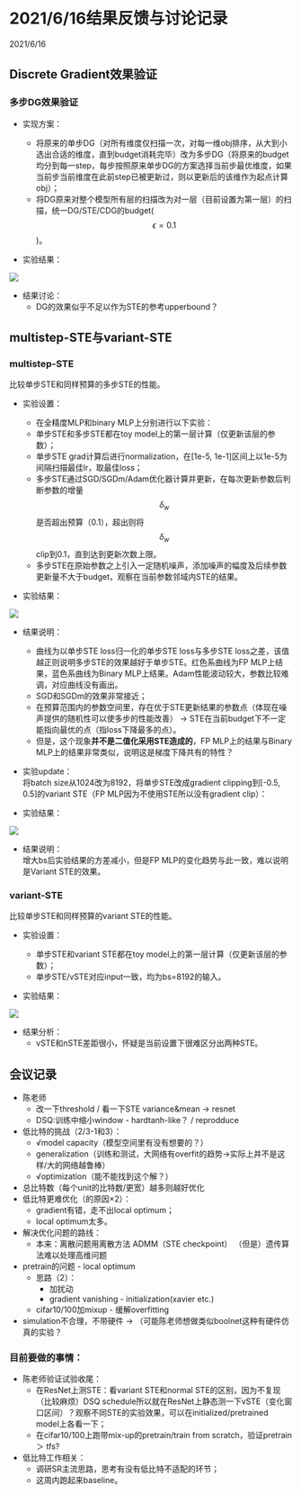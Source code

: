 # 2021/6/16结果反馈与讨论记录  

2021/6/16  

## Discrete Gradient效果验证  
### 多步DG效果验证  
* 实现方案：  
    * 将原来的单步DG（对所有维度仅扫描一次，对每一维obj排序，从大到小选出合适的维度，直到budget消耗完毕）改为多步DG（将原来的budget均分到每一step，每步按照原来单步DG的方案选择当前步最优维度，如果当前步当前维度在此前step已被更新过，则以更新后的该维作为起点计算obj）；  
    * 将DG原来对整个模型所有层的扫描改为对一层（目前设置为第一层）的扫描，统一DG/STE/CDG的budget($$\epsilon = 0.1$$)。  

* 实验结果：  

![](https://raw.githubusercontent.com/YouCaiJun98/MyPicBed/main/imgs/202106160001.png)  

* 结果讨论：  
    * DG的效果似乎不足以作为STE的参考upperbound？  

## multistep-STE与variant-STE  
### multistep-STE  
比较单步STE和同样预算的多步STE的性能。  
* 实验设置：  
    * 在全精度MLP和binary MLP上分别进行以下实验：  
    * 单步STE和多步STE都在toy model上的第一层计算（仅更新该层的参数）；  
    * 单步STE grad计算后进行normalization，在[1e-5, 1e-1]区间上以1e-5为间隔扫描最佳lr，取最佳loss；  
    * 多步STE通过SGD/SGDm/Adam优化器计算并更新，在每次更新参数后判断参数的增量$$\delta_w$$是否超出预算（0.1），超出则将$$\delta_w$$ clip到0.1，直到达到更新次数上限。  
    * 多步STE在原始参数之上引入一定随机噪声，添加噪声的幅度及后续参数更新量不大于budget，观察在当前参数邻域内STE的结果。  

* 实验结果：  

![](https://raw.githubusercontent.com/YouCaiJun98/MyPicBed/main/imgs/202106160003.png)  

*   结果说明：    
    * 曲线为以单步STE loss归一化的单步STE loss与多步STE loss之差，该值越正则说明多步STE的效果越好于单步STE。红色系曲线为FP MLP上结果，蓝色系曲线为Binary MLP上结果。Adam性能波动较大，参数比较难调，对应曲线没有画出。  
    * SGD和SGDm的效果非常接近；  
    * 在预算范围内的参数空间里，存在优于STE更新结果的参数点（体现在噪声提供的随机性可以使多步的性能改善） -> STE在当前budget下不一定能指向最优的点（指loss下降最多的点）。  
    * 但是，这个现象**并不是二值化采用STE造成的**，FP MLP上的结果与Binary MLP上的结果非常类似，说明这是梯度下降共有的特性？  

* 实验update：  
    将batch size从1024改为8192，将单步STE改成gradient clipping到[-0.5, 0.5]的variant STE（FP MLP因为不使用STE所以没有gradient clip）：  

* 实验结果：  

![](https://raw.githubusercontent.com/YouCaiJun98/MyPicBed/main/imgs/202106160002.png)  

*   结果说明：  
    增大bs后实验结果的方差减小，但是FP MLP的变化趋势与此一致，难以说明是Variant STE的效果。  

### variant-STE  
比较单步STE和同样预算的variant STE的性能。  
* 实验设置：  
    * 单步STE和variant STE都在toy model上的第一层计算（仅更新该层的参数）；  
    * 单步STE/vSTE对应input一致，均为bs=8192的输入。  

* 实验结果：  

![](https://raw.githubusercontent.com/YouCaiJun98/MyPicBed/main/imgs/202106160004.png)  

*   结果分析：  
    * vSTE和nSTE差距很小，怀疑是当前设置下很难区分出两种STE。  


## 会议记录  
* 陈老师  
    * 改一下threshold / 看一下STE variance&mean  -> resnet  
    * DSQ:训练中缩小window - hardtanh-like？  / reprodduce  
* 低比特的挑战（2/3-1和3）：  
    * √model capacity（模型空间里有没有想要的？）  
    * generalization（训练和测试，大网络有overfit的趋势->实际上并不是这样/大的网络越鲁棒）  
    * √optimization（能不能找到这个解？）  
* 总比特数（每个unit的比特数/更宽）越多则越好优化  
* 低比特更难优化（的原因×2）：  
    * gradient有错，走不出local optimum；    
    * local optimum太多。  
* 解决优化问题的路线：  
    * 本来：离散问题用离散方法 ADMM（STE checkpoint） （但是）遗传算法难以处理高维问题 
* pretrain的问题 - local optimum    
    * 思路（2）：  
        * 加扰动  
        * gradient vanishing - initialization(xavier etc.)  
    * cifar10/100加mixup - 缓解overfitting  
* simulation不合理，不带硬件 -> （可能陈老师想做类似boolnet这种有硬件仿真的实验？   

### 目前要做的事情：  
* 陈老师验证试验收尾：  
    * 在ResNet上测STE：看variant STE和normal STE的区别，因为不复现（比较麻烦）DSQ schedule所以就在ResNet上静态测一下vSTE（变化窗口区间）？观察不同STE的实验效果，可以在initialized/pretrained model上各看一下；  
    * 在cifar10/100上跑带mix-up的pretrain/train from scratch，验证pretrain ＞ tfs?  
* 低比特工作相关：  
    * 调研SR主流思路，思考有没有低比特不适配的环节；  
    * 这周内跑起来baseline。  